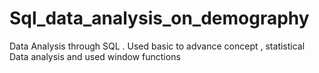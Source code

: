 # Sql_data_analysis_on_demography
Data Analysis through SQL . Used basic to advance concept , statistical Data analysis and used window functions 
